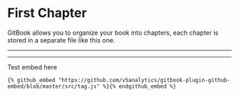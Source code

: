 # First Chapter

GitBook allows you to organize your book into chapters, each chapter is stored in a separate file like this one.



---

---

Test embed here

```
{% github_embed "https://github.com/v5analytics/gitbook-plugin-github-embed/blob/master/src/tag.js" %}{% endgithub_embed %}

```



